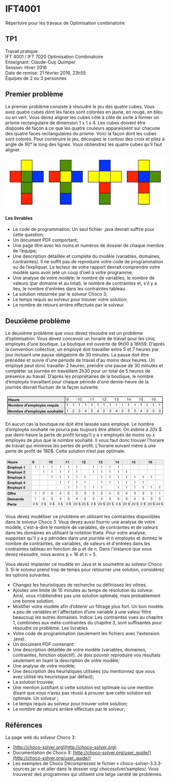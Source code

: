 # IFT4001
Répertoire pour les travaux de Optimisation combinatoire

## TP1
Travail pratique <br />
IFT 4001 / IFT 7020 Optimisation Combinatoire <br />
Enseignant: Claude-Guy Quimper<br />
Session: Hiver 2016 <br />
Date de remise: 21 février 2016, 23h55<br />
Équipes de 2 ou 3 personnes<br />

Premier problème
----------------
Le premier problème consiste à résoudre le jeu des quatre cubes. Vous avez quatre cubes
dont les faces sont colorées en jaune, en rouge, en bleu ou en vert. Vous devez aligner
les cubes côte à côte de sorte à former un prisme rectangulaire de dimension 1 x 1 x 4.
Les cubes doivent être disposés de façon à ce que les quatre couleurs apparaissent sur
chacune des quatre faces rectangulaires du prisme.
Voici la façon dont les cubes sont colorés. Pour construire le jeu, découpez le contour des
croix et pliez à angle de 90° le long des lignes. Vous obtiendrez les quatre cubes qu’il faut
aligner.

<p align="center"><img src="./tp1/img/img1.jpg" /></p>

#### Les livrables
* Le code de programmation. Un seul fichier .java devrait suffire pour cette question;
* Un document PDF comportant;
* Une page titre avec les noms et numéros de dossier de chaque membre de l’équipe;
* Une description détaillée et complète du modèle (variables, domaines, contraintes). Il
ne suffit pas de reproduire votre code de programmation ou de l’expliquer. Le lecteur
de votre rapport devrait comprendre votre modèle sans avoir jeté un coup d’oeil à
votre programme;
* Une analyse de votre modèle: le nombre de variables, le nombre de valeurs (par
domaine et au total), le nombre de contraintes et, s'il y a lieu, le nombre d'entrées
dans les contraintes tableau.
* La solution retournée par le solveur Choco 3;
* Le temps requis au solveur pour trouver votre solution;
* Le nombre de retours arrière effectués par le solveur.


Deuxième problème
-----------------
Le deuxième problème que vous devez résoudre est un problème d’optimisation. Vous
devez concevoir un horaire de travail pour les cinq employés d’une boutique. La boutique
est ouverte de 9h00 à 16h59. D’après la convention collective, un employé doit travailler
entre 5 et 7 heures par jour incluant une pause obligatoire de 30 minutes. La pause doit
être précédée et suivie d'une période de travail d'au moins deux heures. Un employé peut
donc travailler 2 heures, prendre une pause de 30 minutes et compléter sa journée en
travaillant 2h30 pour un total de 5 heures de présence au travail.
D’après les propriétaires de la boutique, le nombre d’employés travaillant pour chaque
période d'une demie-heure de la journée devrait fluctuer de la façon suivante.

<p align="center"><img src="./tp1/img/img2.jpg" /></p>

En aucun cas la boutique ne doit être laissée sans employé. Le nombre d’employés
souhaité ne pourra pas toujours être atteint. On estime à *20x* $ par demi-heure la perte de
profit lorsqu’il y a *x* employés de moins ou *x* employés de plus que le nombre souhaité. Il
vous faut donc trouver l’horaire de travail qui minimise les pertes de profit.
L’horaire suivant mène à une perte de profit de 180$. Cette solution n’est pas optimale.

<p align="center"><img src="./tp1/img/img3.jpg" /></p>


Vous devez modéliser ce problème en utilisant les contraintes disponibles dans le solveur
Choco 3. Vous devez aussi fournir une analyse de votre modèle, c'est-à-dire le nombre de
variables, de contraintes et de valeurs dans les domaines en utilisant la notation theta. Pour
votre analyse, supposez qu'il y a p périodes dans une journée et n employés et donnez le
nombre de contraintes, de variables, de valeurs et d'entrées dans les contraintes tableau
en fonction de p et de n. Dans l'instance que vous devez résoudre, nous avons p = 16 et
n = 5.

Vous devez implanter ce modèle en Java et le soumettre au solveur Choco 3. Si le solveur
prend trop de temps pour retourner une solution, considérez les options suivantes.
* Changez les heuristiques de recherche ou définissez les vôtres.
* Ajoutez une limite de 10 minutes au temps de résolution du solveur. Ainsi, vous
n’obtiendrez pas une solution optimale, mais probablement une bonne solution.
* Modifier votre modèle afin d’obtenir un filtrage plus fort. Un bon modèle a peu de
variables et l'affectation d’une variable à une valeur filtre beaucoup les autres domaines.
Indice: Les contraintes vues au chapitre 1, combinées aux méta-contraintes du chapitre 3,
sont suffisantes pour résoudre ce problème.
Les livrables
* Votre code de programmation (seulement les fichiers avec l'extension .java).
* Un document PDF contenant:
* Une description détaillée de votre modèle (variables, domaines, contraintes,
fonction objectif). Je dois pouvoir reproduire vos résultats seulement en lisant la
description de votre modèle;
* Une analyse de votre modèle;
* Une description des heuristiques utilisées (ou mentionnez que vous avez utilisé
les heuristique par défaut);
* La solution trouvée;
* Une mention justifiant si cette solution est optimale ou une mention disant que
vous n’avez pas réussi à prouver que cette solution est optimale. Un solveur ;
* Le temps requis au solveur pour trouver votre solution;
* Le nombre de retours arrière effectués par le solveur;

Références
----------
La page web du solveur Choco 3: 
* [http://choco-solver.org](http://choco-solver.org)
* Documentation de Choco 3:
[http://choco-solver.org/user_guide/](http://choco-solver.org/user_guide/)
* Les exemples de Choco
Décompressez le fichier « choco-solver-3.3.3-sources.jar » et aller dans le dossier org/
chocosolver/samples/. Vous trouverez des programmes qui utilisent une large variété de
problèmes.
